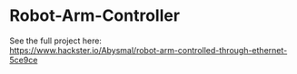 # Robot-Arm-Controller

See the full project here:
<br>
https://www.hackster.io/Abysmal/robot-arm-controlled-through-ethernet-5ce9ce
